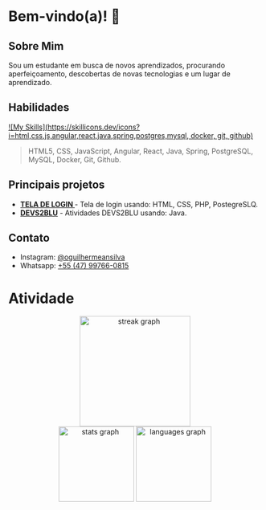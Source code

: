 # Bem-vindo(a)! 🎉

## Sobre Mim

Sou um estudante em busca de novos aprendizados, procurando aperfeiçoamento, descobertas de novas tecnologias e um lugar de aprendizado.

## Habilidades

[![My Skills](https://skillicons.dev/icons?i=html,css,js,angular,react,java,spring,postgres,mysql, docker, git, github)](https://skillicons.dev)

> HTML5, CSS, JavaScript, Angular, React, Java, Spring, PostgreSQL, MySQL, Docker, Git, Github.

## Principais projetos

- **[TELA DE LOGIN ](https://github.com/GuilhermeAntonio05/TelaDeLogin)** - Tela de login usando: HTML, CSS, PHP, PostegreSLQ.
- **[DEVS2BLU](https://github.com/LoesterBotelho/DEVS2BLU)** - Atividades DEVS2BLU usando: Java.

## Contato
- Instagram: [@oguilhermeansilva](https://www.instagram.com/oguilhermeansilva/)
- Whatsapp: [+55 (47) 99766-0815](https://wa.me/47997660815)


# Atividade

<div align="center">
  
<img src="https://streak-stats.demolab.com?user=GuilhermeAntonio05&locale=en&mode=daily&theme=dark&hide_border=false&border_radius=5&order=3" height="220" alt="streak graph"/>

</div>

<div align="center">
  
<img src="https://github-readme-stats.vercel.app/api?username=GuilhermeAntonio05&hide_title=false&hide_rank=false&show_icons=true&include_all_commits=true&count_private=true&disable_animations=false&theme=dracula&locale=en&hide_border=false" height="150" alt="stats graph"/>
  
<img src="https://github-readme-stats.vercel.app/api/top-langs?username=GuilhermeAntonio05&locale=en&hide_title=false&layout=compact&card_width=320&langs_count=5&theme=dracula&hide_border=false" height="150" alt="languages graph"/>

</div>
